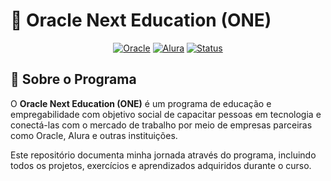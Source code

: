 # 🚀 Oracle Next Education (ONE)

<div align="center">
  
[![Oracle](https://img.shields.io/badge/Oracle-F80000?style=for-the-badge&logo=oracle&logoColor=white)](https://www.oracle.com/br/education/oracle-next-education/)
[![Alura](https://img.shields.io/badge/Alura-0078D4?style=for-the-badge&logo=alura&logoColor=white)](https://www.alura.com.br/)
[![Status](https://img.shields.io/badge/Status-Em%20Progresso-yellow?style=for-the-badge)](https://github.com/seuusuario/oracle-one)

</div>

## 📖 Sobre o Programa

O **Oracle Next Education (ONE)** é um programa de educação e empregabilidade com objetivo social de capacitar pessoas em tecnologia e conectá-las com o mercado de trabalho por meio de empresas parceiras como Oracle, Alura e outras instituições.

Este repositório documenta minha jornada através do programa, incluindo todos os projetos, exercícios e aprendizados adquiridos durante o curso.
